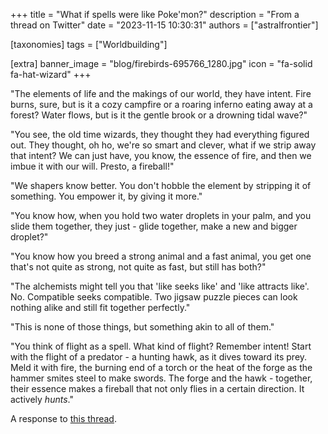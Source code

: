 +++
title = "What if spells were like Poke'mon?"
description = "From a thread on Twitter"
date = "2023-11-15 10:30:31"
authors = ["astralfrontier"]

[taxonomies]
tags = ["Worldbuilding"]

[extra]
banner_image = "blog/firebirds-695766_1280.jpg"
icon = "fa-solid fa-hat-wizard"
+++

"The elements of life and the makings of our world, they have intent. Fire burns, sure, but is it a cozy campfire or a roaring inferno eating away at a forest? Water flows, but is it the gentle brook or a drowning tidal wave?"

"You see, the old time wizards, they thought they had everything figured out. They thought, oh ho, we're so smart and clever, what if we strip away that intent? We can just have, you know, the essence of fire, and then we imbue it with our will. Presto, a fireball!"

"We shapers know better. You don't hobble the element by stripping it of something. You empower it, by giving it more."

<!-- more -->

"You know how, when you hold two water droplets in your palm, and you slide them together, they just - glide together, make a new and bigger droplet?"

"You know how you breed a strong animal and a fast animal, you get one that's not quite as strong, not quite as fast, but still has both?"

"The alchemists might tell you that 'like seeks like' and 'like attracts like'. No. Compatible seeks compatible. Two jigsaw puzzle pieces can look nothing alike and still fit together perfectly."

"This is none of those things, but something akin to all of them."

"You think of flight as a spell. What kind of flight? Remember intent! Start with the flight of a predator - a hunting hawk, as it dives toward its prey. Meld it with fire, the burning end of a torch or the heat of the forge as the hammer smites steel to make swords. The forge and the hawk - together, their essence makes a fireball that not only flies in a certain direction. It actively *hunts*."

A response to [this thread](https://x.com/Gahostan/status/1724807316300853667?s=20).
